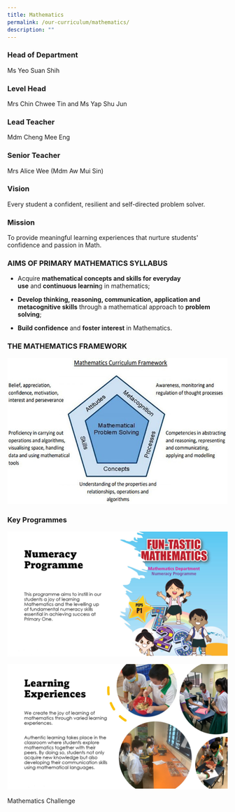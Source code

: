 ```yaml
---
title: Mathematics
permalink: /our-curriculum/mathematics/
description: ""
---
```

### Head of Department
Ms Yeo Suan Shih

### Level Head  
Mrs Chin Chwee Tin and Ms Yap Shu Jun

### Lead Teacher  
Mdm Cheng Mee Eng

### Senior Teacher
Mrs Alice Wee (Mdm Aw Mui Sin)



### Vision 

Every student a confident, resilient and self-directed problem solver.

  

### Mission

To provide meaningful learning experiences that nurture students' confidence and passion in Math.

  

### AIMS OF PRIMARY MATHEMATICS SYLLABUS

*   Acquire **mathematical concepts and skills for everyday use** and **continuous learnin**g in mathematics;  
    
*   **Develop thinking, reasoning, communication, application and metacognitive skills** through a mathematical approach to **problem solving**;  
    
*   **Build confidence** and **foster interest** in Mathematics.  
    

### THE MATHEMATICS FRAMEWORK

![](/images/math1.jpg)

### Key Programmes

![](/images/Maths%201.jpg)

![](/images/Maths%202.jpg)



Mathematics Challenge